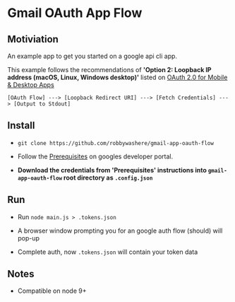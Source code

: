 
# Gmail OAuth App Flow


## Motiviation

An example app to get you started on a google api cli app.

This example follows the recommendations of **'Option 2: Loopback IP address (macOS, Linux, Windows desktop)'** listed on [OAuth 2.0 for Mobile & Desktop Apps](https://developers.google.com/identity/protocols/OAuth2InstalledApp)

`[OAuth Flow] ---> [Loopback Redirect URI] ---> [Fetch Credentials] ---> [Output to Stdout]`


## Install


- `git clone https://github.com/robbywashere/gmail-app-oauth-flow`

- Follow the [Prerequisites](https://developers.google.com/identity/protocols/OAuth2InstalledApp#prerequisites) on googles developer portal.

- **Download the credentials from 'Prerequisites' instructions into `gmail-app-oauth-flow` root directory as `.config.json`**

## Run

- Run `node main.js > .tokens.json` 

- A browser window prompting you for an google auth flow (should) will pop-up

- Complete auth, now `.tokens.json` will contain your token data



## Notes

- Compatible on node 9+
